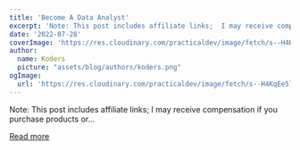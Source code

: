 ```yaml
---
title: 'Become A Data Analyst'
excerpt: 'Note: This post includes affiliate links;  I may receive compensation if you purchase products or...'
date: '2022-07-28'
coverImage: 'https://res.cloudinary.com/practicaldev/image/fetch/s--H4KqEe5l--/c_imagga_scale,f_auto,fl_progressive,h_420,q_auto,w_1000/https://dev-to-uploads.s3.amazonaws.com/i/umxvcxxnjwy37reyayjg.jpeg'
author:
  name: Koders
  picture: "assets/blog/authors/koders.png"
ogImage:
  url: 'https://res.cloudinary.com/practicaldev/image/fetch/s--H4KqEe5l--/c_imagga_scale,f_auto,fl_progressive,h_420,q_auto,w_1000/https://dev-to-uploads.s3.amazonaws.com/i/umxvcxxnjwy37reyayjg.jpeg'
---
```


Note: This post includes affiliate links;  I may receive compensation if you purchase products or...

[Read more](https://dev.to/aswin2001barath/become-a-data-analyst-3gm4)
